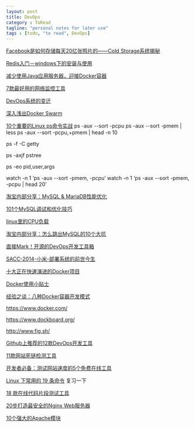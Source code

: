 ```yaml
---
layout: post
title: DevOps
category : ToRead
tagline: "personal notes for later use"
tags : [todo, "to read", DevOps]
---
```






[Facebook是如何存储每天20亿张照片的——Cold Storage系统揭秘](http://www.iteye.com/news/30538)

[Redis入门－windows下的安装与使用](http://www.iteye.com/news/30464)

[减少使用Java应用服务器，迎接Docker容器](http://www.iteye.com/news/30379)

[7款最好用的网络监控工具](http://www.iteye.com/news/30241)

[DevOps系统的变迁](http://www.iteye.com/news/30199)

[深入浅出Docker Swarm](http://www.iteye.com/news/30172)

[10个重要的Linux ps命令实战](http://www.techug.com/linux-ps)
ps -aux --sort -pcpu
ps -aux --sort -pmem | less
ps -aux --sort -pcpu,+pmem | head -n 10

ps -f -C getty

ps -axjf
pstree

ps -eo pid,user,args

watch -n 1 ‘ps -aux --sort -pmem, -pcpu’
watch -n 1 ‘ps -aux --sort -pmem, -pcpu | head 20’

[淘宝内部分享：MySQL & MariaDB性能优化](http://www.iteye.com/news/30131)

[101个MySQL调试和优化技巧](http://www.techug.com/101-tips-to-mysql-tuning-and-optimization)

[linux里的CPU负载](https://www.icocean.com/blog/?p=3728)

[淘宝内部分享：怎么跳出MySQL的10个大坑](http://www.iteye.com/news/30117)

[直接Mark！开源的DevOps开发工具箱](http://www.iteye.com/news/29910)

[SACC-2014-小米-部署系统的前世今生](http://noops.me/?p=1633)

[十大正在快速演进的Docker项目](http://www.iteye.com/news/29795)

[Docker使用小贴士](http://www.iteye.com/news/29784)

[经验之谈：八种Docker容器开发模式](http://www.iteye.com/news/29668)

https://www.docker.com/

https://www.dockboard.org/

http://www.fig.sh/

[Github上推荐的12款DevOps开发工具](http://www.iteye.com/news/29454)

[11款网站死链检测工具](http://www.iteye.com/news/28571-online-tools-for-managing-broken-links)

[开发者必备：测试网站速度的5个免费在线工具](http://www.iteye.com/news/28429)

[Linux 下常用的 19 条命令](http://www.iteye.com/news/28323) 复习一下

[18 款在线代码片段测试工具](http://www.iteye.com/news/28324)

[20步打造最安全的Nginx Web服务器](http://www.iteye.com/news/29283)

[10个强大的Apache模块](http://www.iteye.com/news/29538)








